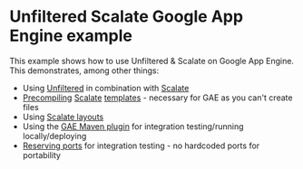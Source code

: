 Unfiltered Scalate Google App Engine example
============================================

This example shows how to use Unfiltered & Scalate on Google App Engine. This
demonstrates, among other things:

* Using [Unfiltered](http://unfiltered.databinder.net/Unfiltered.html "Unfiltered") in combination with [Scalate](http://scalate.fusesource.org/ "Scalate")
* [Precompiling](http://scalate.fusesource.org/documentation/user-guide.html#precompiling_templates "Precompiling Scalate templates") [Scalate](http://scalate.fusesource.org/ "Scalate") [templates](http://scalate.fusesource.org/documentation/user-guide.html#Template_Languages "Scalate template languages") - necessary for GAE as you can't create files
* Using [Scalate layouts](http://scalate.fusesource.org/documentation/user-guide.html#layouts "Scalate layouts")
* Using the [GAE Maven plugin](http://code.google.com/p/maven-gae-plugin/ "GAE Maven plugin") for integration testing/running locally/deploying
* [Reserving ports](http://mojo.codehaus.org/build-helper-maven-plugin/reserve-network-port-mojo.html "Reserve network ports") for integration testing - no hardcoded ports for portability

